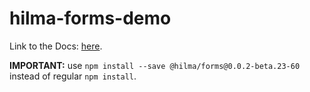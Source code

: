 # hilma-forms-demo

Link to the Docs: [here](https://hilma.atlassian.net/wiki/spaces/TD/pages/621576193/Hilma+Forms).

**IMPORTANT:** use `npm install --save @hilma/forms@0.0.2-beta.23-60` instead of regular `npm install`.
